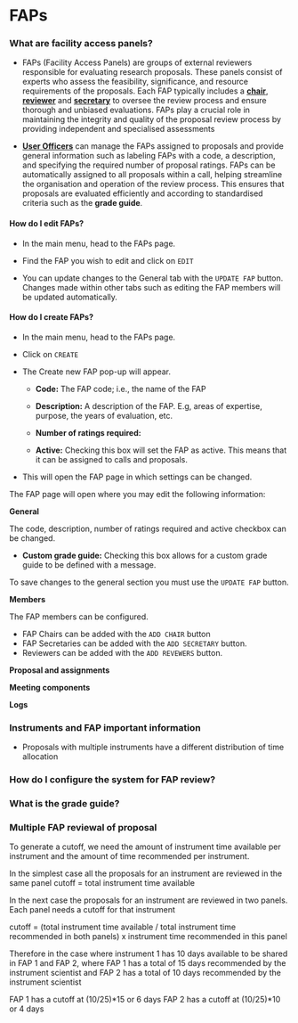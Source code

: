 # FAPs

### **What are facility access panels?**

* FAPs (Facility Access Panels) are groups of external reviewers responsible for evaluating research proposals. These panels consist of experts who assess the feasibility, significance, and resource requirements of the proposals. Each FAP typically includes a [**chair**](roles.md), [**reviewer**](roles.md) and [**secretary**](roles.md) to oversee the review process and ensure thorough and unbiased evaluations. FAPs play a crucial role in maintaining the integrity and quality of the proposal review process by providing independent and specialised assessments

* [**User Officers**](roles.md) can manage the FAPs assigned to proposals and provide general information such as labeling FAPs with a code, a description, and specifying the required number of proposal ratings. FAPs can be automatically assigned to all proposals within a call, helping streamline the organisation and operation of the review process. This ensures that proposals are evaluated efficiently and according to standardised criteria such as the **grade guide**. 



####  **How do I edit FAPs?**

* In the main menu, head to the FAPs page.

* Find the FAP you wish to edit and click on `EDIT`

* You can update changes to the General tab with the `UPDATE FAP` button. Changes made within other tabs such as editing the FAP members will be updated automatically.

####  **How do I create FAPs?**

* In the main menu, head to the FAPs page.

* Click on `CREATE` 

* The Create new FAP pop-up will appear. 

    - **Code:** The FAP code; i.e., the name of the FAP

    - **Description:** A description of the FAP. E.g, areas of expertise, purpose, the years of evaluation, etc.

    - **Number of ratings required:** 

    - **Active:** Checking this box will set the FAP as active. This means that it can be assigned to calls and proposals. 

* This will open the FAP page in which settings can be changed. 

The FAP page will open where you may edit the following information:

**General**

The code, description, number of ratings required and active checkbox can be changed. 

- **Custom grade guide:** Checking this box allows for a custom grade guide to be defined with a message.

To save changes to the general section you must use the `UPDATE FAP` button.

**Members**

The FAP members can be configured. 

* FAP Chairs can be added with the `ADD CHAIR` button
* FAP Secretaries can be added with the `ADD SECRETARY` button.
* Reviewers can be added with the `ADD REVEWERS` button.

**Proposal and assignments**

**Meeting components**

**Logs**


### Instruments and FAP important information

* Proposals with multiple instruments have a different distribution of time allocation


### **How do I configure the system for FAP review?**



### **What is the grade guide?**



### **Multiple FAP reviewal of proposal**

To generate a cutoff, we need the amount of instrument time available per instrument and the amount of time recommended per instrument. 

In the simplest case all the proposals for an instrument are reviewed in the same panel
cutoff = total instrument time available

In the next case the proposals for an instrument are reviewed in two panels. Each panel needs a cutoff for that instrument

cutoff = (total instrument time available / total instrument time recommended in both panels) x instrument time recommended in this panel

Therefore in the case where instrument 1 has 10 days available to be shared in FAP 1 and FAP 2, where FAP 1 has a total of 15 days recommended by the instrument scientist and FAP 2 has a total of 10 days recommended by the instrument scientist

FAP 1 has a cutoff at (10/25)*15 or 6 days
FAP 2 has a cutoff at (10/25)*10 or 4 days
